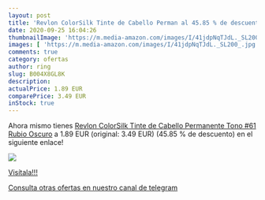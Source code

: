 ```yaml
---
layout: post
title: 'Revlon ColorSilk Tinte de Cabello Perman al 45.85 % de descuento'
date: 2020-09-25 16:04:26
thumbnailImage: 'https://m.media-amazon.com/images/I/41jdpNqTJdL._SL200_.jpg'
images: [ 'https://m.media-amazon.com/images/I/41jdpNqTJdL._SL200_.jpg' ]
comments: true
category: ofertas
author: ring
slug: B004X8GL8K
description:
actualPrice: 1.89 EUR
comparePrice: 3.49 EUR
inStock: true
---
```


Ahora mismo tienes [Revlon ColorSilk Tinte de Cabello Permanente Tono #61 Rubio Oscuro](https://www.amazon.com/dp/B004X8GL8K/?tag=redken08-20) a 1.89 EUR (original: 3.49 EUR) (45.85 %  de descuento) en el siguiente enlace!

[![](https://m.media-amazon.com/images/I/41jdpNqTJdL._SL200_.jpg)](https://www.amazon.com/dp/B004X8GL8K/?tag=redken08-20)

[Visítala!!!](https://www.amazon.com/dp/B004X8GL8K/?tag=redken08-20)

[Consulta otras ofertas en nuestro canal de telegram](https://t.me/s/ofertas25)
